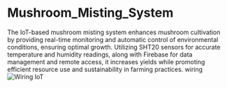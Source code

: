 # Mushroom_Misting_System
The IoT-based mushroom misting system enhances mushroom cultivation by providing real-time monitoring and automatic control of environmental conditions, ensuring optimal growth. Utilizing SHT20 sensors for accurate temperature and humidity readings, along with Firebase for data management and remote access, it increases yields while promoting efficient resource use and sustainability in farming practices.
wiring![Wiring IoT](https://github.com/user-attachments/assets/8df275d2-049e-4d54-bd8f-403e5cf50b38)

